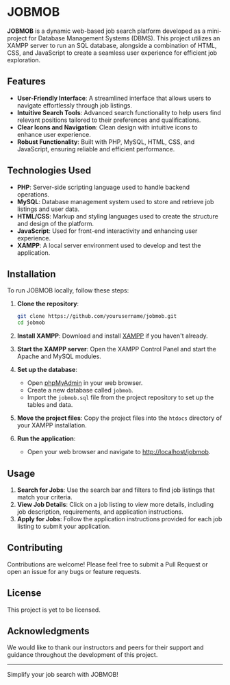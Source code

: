 # JOBMOB

**JOBMOB** is a dynamic web-based job search platform developed as a mini-project for Database Management Systems (DBMS). This project utilizes an XAMPP server to run an SQL database, alongside a combination of HTML, CSS, and JavaScript to create a seamless user experience for efficient job exploration.

## Features

- **User-Friendly Interface**: A streamlined interface that allows users to navigate effortlessly through job listings.
- **Intuitive Search Tools**: Advanced search functionality to help users find relevant positions tailored to their preferences and qualifications.
- **Clear Icons and Navigation**: Clean design with intuitive icons to enhance user experience.
- **Robust Functionality**: Built with PHP, MySQL, HTML, CSS, and JavaScript, ensuring reliable and efficient performance.

## Technologies Used

- **PHP**: Server-side scripting language used to handle backend operations.
- **MySQL**: Database management system used to store and retrieve job listings and user data.
- **HTML/CSS**: Markup and styling languages used to create the structure and design of the platform.
- **JavaScript**: Used for front-end interactivity and enhancing user experience.
- **XAMPP**: A local server environment used to develop and test the application.

## Installation

To run JOBMOB locally, follow these steps:

1. **Clone the repository**:
   ```bash
   git clone https://github.com/yourusername/jobmob.git
   cd jobmob
   ```

2. **Install XAMPP**: Download and install [XAMPP](https://www.apachefriends.org/index.html) if you haven't already.

3. **Start the XAMPP server**: Open the XAMPP Control Panel and start the Apache and MySQL modules.

4. **Set up the database**:
   - Open [phpMyAdmin](http://localhost/phpmyadmin) in your web browser.
   - Create a new database called `jobmob`.
   - Import the `jobmob.sql` file from the project repository to set up the tables and data.

5. **Move the project files**: Copy the project files into the `htdocs` directory of your XAMPP installation.

6. **Run the application**:
   - Open your web browser and navigate to [http://localhost/jobmob](http://localhost/jobmob).

## Usage

1. **Search for Jobs**: Use the search bar and filters to find job listings that match your criteria.
2. **View Job Details**: Click on a job listing to view more details, including job description, requirements, and application instructions.
3. **Apply for Jobs**: Follow the application instructions provided for each job listing to submit your application.

## Contributing

Contributions are welcome! Please feel free to submit a Pull Request or open an issue for any bugs or feature requests.

## License

This project is yet to be licensed.

## Acknowledgments

We would like to thank our instructors and peers for their support and guidance throughout the development of this project.

---

Simplify your job search with JOBMOB!
